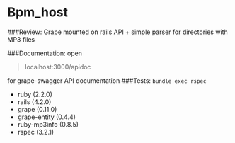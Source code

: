 # Bpm_host

###Review:
Grape mounted on rails API + simple parser for directories with MP3 files

###Documentation:
open
> localhost:3000/apidoc

for grape-swagger API documentation
###Tests:
`
bundle exec rspec
`

* ruby (2.2.0)
* rails (4.2.0)
* grape (0.11.0)
* grape-entity (0.4.4)
* ruby-mp3info (0.8.5)
* rspec (3.2.1)